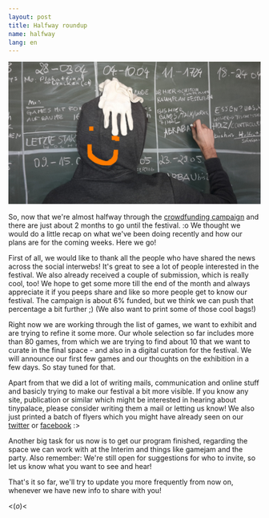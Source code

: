 ```yaml
---
layout: post
title: Halfway roundup
name: halfway
lang: en
---
```


![](/assets/img/20160314_125023.jpg)

So, now that we're almost halfway through the [crowdfunding campaign](https://www.startnext.com/tinypalace) and there are just about 2 months to go until the festival. :o
We thought we would do a little recap on what we've been doing recently and how our plans are for the coming weeks. Here we go!

First of all, we would like to thank all the people who have shared the news across the social interwebs! It's great to see a lot of people interested in the festival.
We also already received a couple of submission, which is really cool, too!
We hope to get some more till the end of the month and always appreciate it if you peeps share and like so more people get to know our festival.
The campaign is about 6% funded, but we think we can push that percentage a bit further ;) (We also want to print some of those cool bags!)

Right now we are working through the list of games, we want to exhibit and are trying to refine it some more. Our whole selection so far includes more than 80 games, from which we are trying to find about 10 that we want to curate in the final space - and also in a digital curation for the festival.
We will announce our first few games and our thoughts on the exhibition in a few days. So stay tuned for that.

Apart from that we did a lot of writing mails, communication and online stuff and basicly trying to make our festival a bit more visible.
If you know any site, publication or similar which might be interested in hearing about tinypalace, please consider writing them a mail or letting us know!
We also just printed a batch of flyers which you might have already seen on our [twitter](https://twitter.com/tinytinypalace) or [facebook](https://www.facebook.com/Tinypalace-997872843621455) :>

Another big task for us now is to get our program finished, regarding the space we can work with at the Interim and things like gamejam and the party.
Also remember: We're still open for suggestions for who to invite, so let us know what you want to see and hear!

That's it so far, we'll try to update you more frequently from now on, whenever we have new info to share with you!

<(*o*)<
